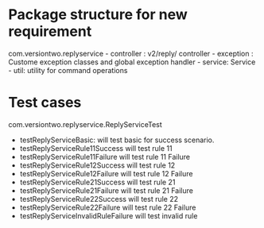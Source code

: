 # Package structure for new requirement

com.versiontwo.replyservice
							- controller : v2/reply/ controller
							- exception : Custome exception classes and global exception handler
							- service: Service 
							- util: utility for command operations
							
# Test cases
com.versiontwo.replyservice.ReplyServiceTest
- testReplyServiceBasic: will test basic for success scenario.
- testReplyServiceRule11Success will test rule 11
- testReplyServiceRule11Failure will test rule 11 Failure
- testReplyServiceRule12Success will test rule 12
- testReplyServiceRule12Failure will test rule 12 Failure
- testReplyServiceRule21Success will test rule 21
- testReplyServiceRule21Failure will test rule 21 Failure
- testReplyServiceRule22Success will test rule 22 
- testReplyServiceRule22Failure will test rule 22 Failure
- testReplyServiceInvalidRuleFailure will test invalid rule

